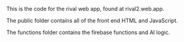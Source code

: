 This is the code for the rival web app, found at rival2.web.app.

The public folder contains all of the front end HTML and JavaScript.

The functions folder contains the firebase functions and AI logic.
